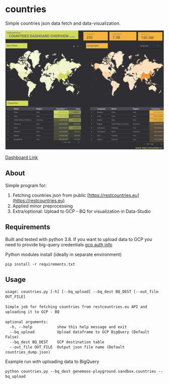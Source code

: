 # countries

Simple countries json data fetch and data-visualization.

![Countries Dashboard](dashboard.png?raw=true "Countries Dashboard")

[Dashboard Link](https://datastudio.google.com/reporting/1d0aa20a-c7aa-45ad-ae70-8d6bb1eacfd6)


## About
Simple program for:
 1. Fetching countries json from public [https://restcountries.eu](https://restcountries.eu)
 2. Applied minor preprocessing
 3. Extra/optional: Upload to GCP - BQ for visualization in Data-Studio


## Requirements
Built and tested with python 3.8. If you want to upload data to GCP you need to provide big-query credentials [gcp auth info](https://googleapis.dev/python/google-api-core/latest/auth.html)

Python modules install (ideally in separate environment)
```
pip install -r requirements.txt
```


## Usage

```
usage: countries.py [-h] [--bq_upload] --bq_dest BQ_DEST [--out_file OUT_FILE]

Simple job for fetching countries from restcountries.eu API and uploading it to GCP - BQ

optional arguments:
  -h, --help           show this help message and exit
  --bq_upload          Upload dataframe to GCP BigQuery (Default False)
  --bq_dest BQ_DEST    GCP destination table
  --out_file OUT_FILE  Output json file name (Default countries_dump.json)

```

Example run with uploading data to BigQuery
```
python countries.py --bq_dest genemoos-playground.sandbox.countries --bq_upload
```


